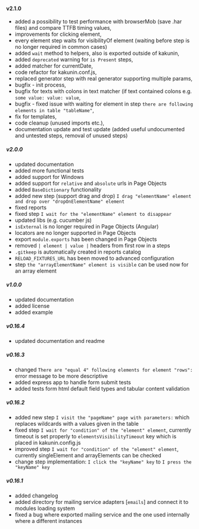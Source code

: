 #### v2.1.0

- added a possibility to test performance with browserMob (save .har files) and compare TTFB timing values,
- improvements for clicking element,
- every element step waits for visibilityOf element (waiting before step is no longer required in common cases)
- added `wait` method to helpers, also is exported outside of kakunin,
- added `deprecated` warning for `is Present` steps,
- added matcher for currentDate,
- code refactor for kakunin.conf.js,
- replaced generator step with real generator supporting multiple params,
- bugfix - init process,
- bugfix for texts with colons in text matcher (if text contained colons e.g. `some value: value: value`,
- bugfix - fixed issue with waiting for element in step `there are following elements in table "tableName"`,
- fix for templates,
- code cleanup (unused imports etc.),
- documentation update and  test update  (added useful undocumented and untested steps, removal of unused steps)



##### v2.0.0

- updated documentation
- added more functional tests
- added support for Windows
- added support for `relative` and `absolute` urls in Page Objects
- added `BaseDictionary` functionality
- added new step (support drag and drop) `I drag "elementName" element and drop over "dropOnElementName" element`
- fixed reports
- fixed step `I wait for the "elementName" element to disappear`
- updated libs (e.g. cucumber js)
- `isExternal` is no longer required in Page Objects (Angular)
- locators are no longer supported in Page Objects
- export `module.exports` has been changed in Page Objects
- removed `| element | value |` headers from first row in a steps
- `.gitkeep` is automatically created in reports catalog
- `RELOAD_FIXTURES_URL` has been moved to advanced configuration
- step `the "arrayElementName" element is visible` can be used now for an array element

##### v1.0.0

- updated documentation
- added license
- added example

##### v0.16.4

- updated documentation and readme

##### v0.16.3

- changed `There are "equal 4" following elements for element "rows":` error message to be more descriptive
- added express app to handle form submit tests
- added tests form html default field types and tabular content validation

##### v0.16.2

- added new step `I visit the "pageName" page with parameters:` which replaces wildcards with a values given in the table
- fixed step `I wait for "condition" of the "element" element`, currently timeout is set properly to `elementsVisibilityTimeout` key which is placed in kakunin.config.js 
- improved step `I wait for "condition" of the "element" element`, currently singleElement and arrayElements can be checked
- change step implementation: `I click the "keyName" key` to `I press the "keyName" key`

##### v0.16.1

- added changelog
- added directory for mailing service adapters [`emails`] and connect it to modules loading system
- fixed a bug where exported mailing service and the one used internally where a different instances
